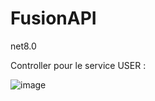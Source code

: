 # FusionAPI

net8.0

Controller pour le service USER :



![image](https://github.com/user-attachments/assets/669f026d-7dc4-40cc-92e6-96dbce71f334)

